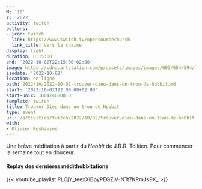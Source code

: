 ```yaml
---
M: '10'
Y: '2022'
activity: twitch
buttons:
- icon: twitch
  link: https://www.twitch.tv/opensourcechurch
  link_title: Vers la chaine
display: light
duration: 0:15:00
end: '2022-10-02T22:15:00+02:00'
image: https://cdna.artstation.com/p/assets/images/images/003/654/594/large/sam-robberechts-finalrender1.jpg
isodate: '2022-10-02'
location: en ligne
path: 2022/10/2022-10-02-trouver-dieu-dans-un-trou-de-hobbit.md
start: '2022-10-02T22:00:00+02:00'
start-unix: 1664740800.0
template: twitch
title: Trouver Dieu dans un trou de Hobbit
type: event
url: /activities/twitch/2022/10/02/trouver-dieu-dans-un-trou-de-hobbit
with:
- Olivier Keshavjee
---
```

Une brève méditation à partir du *Hobbit* de J.R.R. Tolkien. Pour commencer la semaine tout en douceur.



#### Replay des dernières médithobbitations

{{< youtube_playlist PLCjY_teexXiBpyPEGZjV-NTt7KRmJs9X_ >}}